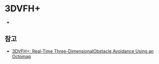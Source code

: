 # 3DVFH+
 * 
## 참고
 * [3DVFH+: Real-Time Three-DimensionalObstacle Avoidance Using an Octomap](http://ceur-ws.org/Vol-1319/morse14_paper_08.pdf)